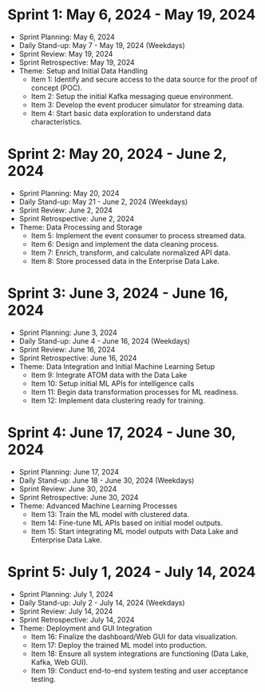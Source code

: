 # Sprint 1: May 6, 2024 - May 19, 2024
- Sprint Planning: May 6, 2024
- Daily Stand-up: May 7 - May 19, 2024 (Weekdays)
- Sprint Review: May 19, 2024
- Sprint Retrospective: May 19, 2024
- Theme: Setup and Initial Data Handling
  - Item 1: Identify and secure access to the data source for the proof of concept (POC).
  - Item 2: Setup the initial Kafka messaging queue environment.
  - Item 3: Develop the event producer simulator for streaming data.
  - Item 4: Start basic data exploration to understand data characteristics.
# Sprint 2: May 20, 2024 - June 2, 2024
- Sprint Planning: May 20, 2024
- Daily Stand-up: May 21 - June 2, 2024 (Weekdays)
- Sprint Review: June 2, 2024
- Sprint Retrospective: June 2, 2024
- Theme: Data Processing and Storage
  - Item 5: Implement the event consumer to process streamed data.
  - Item 6: Design and implement the data cleaning process.
  - Item 7: Enrich, transform, and calculate normalized API data.
  - Item 8: Store processed data in the Enterprise Data Lake.
# Sprint 3: June 3, 2024 - June 16, 2024
- Sprint Planning: June 3, 2024
- Daily Stand-up: June 4 - June 16, 2024 (Weekdays)
- Sprint Review: June 16, 2024
- Sprint Retrospective: June 16, 2024
- Theme: Data Integration and Initial Machine Learning Setup
  - Item 9: Integrate ATOM data with the Data Lake
  - Item 10: Setup initial ML APIs for intelligence calls
  - Item 11: Begin data transformation processes for ML readiness.
  - Item 12: Implement data clustering ready for training.
# Sprint 4: June 17, 2024 - June 30, 2024
- Sprint Planning: June 17, 2024
- Daily Stand-up: June 18 - June 30, 2024 (Weekdays)
- Sprint Review: June 30, 2024
- Sprint Retrospective: June 30, 2024
- Theme: Advanced Machine Learning Processes
  - Item 13: Train the ML model with clustered data.
  - Item 14: Fine-tune ML APIs based on initial model outputs.
  - Item 15: Start integrating ML model outputs with Data Lake and Enterprise Data Lake.
# Sprint 5: July 1, 2024 - July 14, 2024
- Sprint Planning: July 1, 2024
- Daily Stand-up: July 2 - July 14, 2024 (Weekdays)
- Sprint Review: July 14, 2024
- Sprint Retrospective: July 14, 2024
- Theme: Deployment and GUI Integration
  - Item 16: Finalize the dashboard/Web GUI for data visualization.
  - Item 17: Deploy the trained ML model into production.
  - Item 18: Ensure all system integrations are functioning (Data Lake, Kafka, Web GUI).
  - Item 19: Conduct end-to-end system testing and user acceptance testing.
